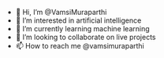- 👋 Hi, I’m @VamsiMuraparthi
- 👀 I’m interested in artificial intelligence 
- 🌱 I’m currently learning machine learning 
- 💞️ I’m looking to collaborate on live projects 
- 📫 How to reach me @vamsimuraparthi 

<!---
VamsiMuraparthi/VamsiMuraparthi is a ✨ special ✨ repository because its `README.md` (this file) appears on your GitHub profile.
You can click the Preview link to take a look at your changes.
--->
